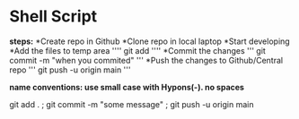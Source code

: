 # Shell Script

**steps:**
*Create repo in Github
*Clone repo in local laptop
*Start developing
*Add the files to temp area
''''
git add <file-name>
''''
*Commit the changes
'''
git commit -m "when you commited"
'''
*Push the changes to Github/Central repo
'''
git push -u origin main
'''

**name conventions: use small case with Hypons(-). no spaces**

git add . ; git commit -m "some message" ; git push -u origin main